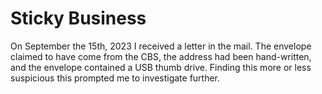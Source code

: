 Sticky Business
====

On September the 15th, 2023 I received a letter in the mail. The envelope claimed to have come from the CBS, the address had been hand-written, and the envelope contained a USB thumb drive. Finding this more or less suspicious this prompted me to investigate further.

